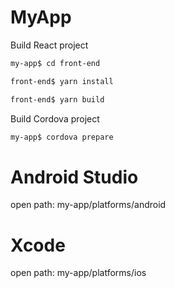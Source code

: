 # MyApp

Build React project

```bash
my-app$ cd front-end

front-end$ yarn install

front-end$ yarn build
```

Build Cordova project

```bash
my-app$ cordova prepare
```

# Android Studio

open path: my-app/platforms/android

# Xcode

open path: my-app/platforms/ios

